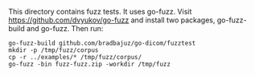 This directory contains fuzz tests. It uses go-fuzz. Visit
https://github.com/dvyukov/go-fuzz and install two packages, go-fuzz-build and go-fuzz.
Then run:

```
go-fuzz-build github.com/bradbajuz/go-dicom/fuzztest
mkdir -p /tmp/fuzz/corpus
cp -r ../examples/* /tmp/fuzz/corpus/
go-fuzz -bin fuzz-fuzz.zip -workdir /tmp/fuzz
```
